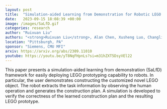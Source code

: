 ```yaml
---
layout: post
title:  "Simulation-aided Learning from Demonstration for Robotic LEGO Construction"
date:   2023-09-15 18:08:39 +00:00
image: /images/SaLfD.gif
categories: research
author: "Ruixuan Liu"
authors: "<strong>Ruixuan Liu</strong>, Alan Chen, Xusheng Luo, Changliu Liu"
location: "Pittsburgh, PA"
sponsor: "Siemens, CMU MFI"
arxiv: https://arxiv.org/abs/2309.11010
youtube: https://youtu.be/yT8NqFHpnLs?si=m31hZXT5DsyVEl22
---
```

This paper presents a simulation-aided learning from demonstration (SaLfD) framework for easily deploying LEGO prototyping capability to robots. 
In particular, the user demonstrates constructing the customized novel LEGO object. 
The robot extracts the task information by observing the human operation and generates the construction plan. 
A simulation is developed to verify the correctness of the learned construction plan and the resulting LEGO prototype. 